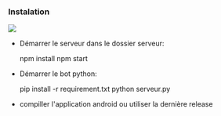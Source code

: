 ### Instalation

![](https://zupimages.net/up/20/26/fjh3.png)

- Démarrer le serveur dans le dossier serveur:
 

    npm install
    npm start

- Démarrer le bot python:


    pip install -r requirement.txt
    python serveur.py

- compiller l'application android ou utiliser la dernière release
